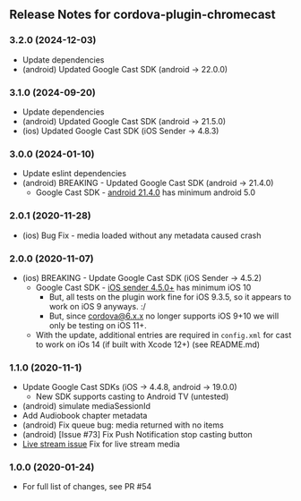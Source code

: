 <!--
#
# Licensed to the Apache Software Foundation (ASF) under one
# or more contributor license agreements.  See the NOTICE file
# distributed with this work for additional information
# regarding copyright ownership.  The ASF licenses this file
# to you under the Apache License, Version 2.0 (the
# "License"); you may not use this file except in compliance
# with the License.  You may obtain a copy of the License at
#
# http://www.apache.org/licenses/LICENSE-2.0
#
# Unless required by applicable law or agreed to in writing,
# software distributed under the License is distributed on an
# "AS IS" BASIS, WITHOUT WARRANTIES OR CONDITIONS OF ANY
#  KIND, either express or implied.  See the License for the
# specific language governing permissions and limitations
# under the License.
#
-->
## Release Notes for cordova-plugin-chromecast

### 3.2.0 (2024-12-03)

* Update dependencies
* (android) Updated Google Cast SDK (android -> 22.0.0)

### 3.1.0 (2024-09-20)

* Update dependencies
* (android) Updated Google Cast SDK (android -> 21.5.0)
* (ios) Updated Google Cast SDK (iOS Sender -> 4.8.3)

### 3.0.0 (2024-01-10)

* Update eslint dependencies
* (android) BREAKING - Updated Google Cast SDK (android -> 21.4.0)
    * Google Cast SDK - [android 21.4.0](https://developers.google.com/cast/docs/release-notes#december-10-2020) has minimum android 5.0

### 2.0.1 (2020-11-28)

* (ios) Bug Fix - media loaded without any metadata caused crash

### 2.0.0 (2020-11-07)

* (ios) BREAKING - Update Google Cast SDK (iOS Sender -> 4.5.2)
    * Google Cast SDK - [iOS sender 4.5.0+](https://developers.google.com/cast/docs/release-notes#september-14,-2020) has minimum iOS 10
        * But, all tests on the plugin work fine for iOS 9.3.5, so it appears to work on iOS 9 anyways. :/ 
        * But, since cordova@6.x.x no longer supports iOS 9+10 we will only be testing on iOS 11+.
    * With the update, additional entries are required in `config.xml` for cast to work on iOs 14 (if built with Xcode 12+) (see README.md)

### 1.1.0 (2020-11-1)

* Update Google Cast SDKs (iOS -> 4.4.8, android -> 19.0.0)
    * New SDK supports casting to Android TV (untested)
* (android) simulate mediaSessionId
* Add Audiobook chapter metadata
* (android) Fix queue bug: media returned with no items
* (android) [Issue #73] Fix Push Notification stop casting button
* [Live stream issue](https://github.com/miloproductionsinc/cordova-plugin-chromecast/issues/11) Fix for live stream media

### 1.0.0 (2020-01-24)

* For full list of changes, see PR #54 
